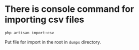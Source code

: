 # There is console command for importing csv files

`php artisan import:csv`

Put file for import in the root in `dumps` directory.
